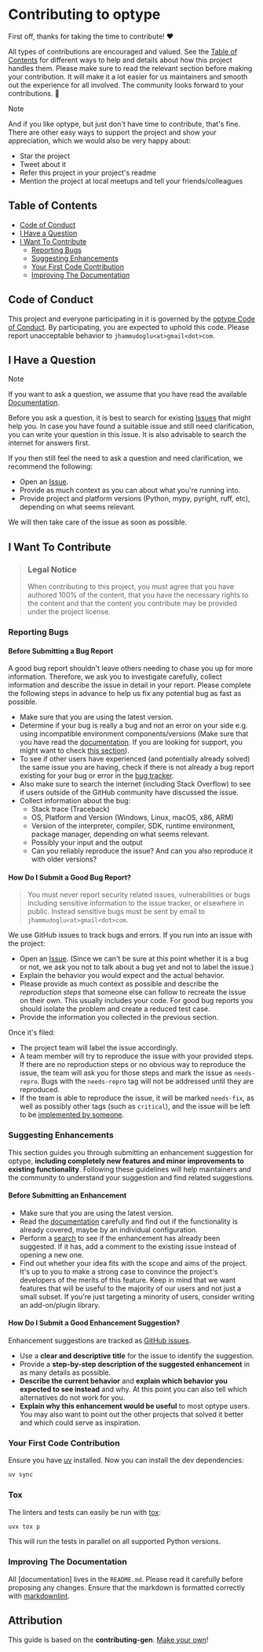 <!-- omit in toc -->
# Contributing to optype

First off, thanks for taking the time to contribute! ❤️

All types of contributions are encouraged and valued.
See the [Table of Contents](#table-of-contents) for different ways to help and
details about how this project handles them.
Please make sure to read the relevant section before making your contribution.
It will make it a lot easier for us maintainers and smooth out the experience
for all involved.
The community looks forward to your contributions. 🎉

> [!NOTE]
> And if you like optype, but just don't have time to contribute, that's fine.
> There are other easy ways to support the project and show your appreciation,
> which we would also be very happy about:
>
> - Star the project
> - Tweet about it
> - Refer this project in your project's readme
> - Mention the project at local meetups and tell your friends/colleagues

<!-- omit in toc -->
## Table of Contents

- [Code of Conduct](#code-of-conduct)
- [I Have a Question](#i-have-a-question)
- [I Want To Contribute](#i-want-to-contribute)
    - [Reporting Bugs](#reporting-bugs)
    - [Suggesting Enhancements](#suggesting-enhancements)
    - [Your First Code Contribution](#your-first-code-contribution)
    - [Improving The Documentation](#improving-the-documentation)

## Code of Conduct

This project and everyone participating in it is governed by the
[optype Code of Conduct][COC].
By participating, you are expected to uphold this code.
Please report unacceptable behavior to `jhammudoglu<at>gmail<dot>com`.

## I Have a Question

> [!NOTE]
> If you want to ask a question, we assume that you have read the
> available [Documentation][DOC].

Before you ask a question, it is best to search for existing [Issues][BUG]
that might help you.
In case you have found a suitable issue and still need clarification,
you can write your question in this issue.
It is also advisable to search the internet for answers first.

If you then still feel the need to ask a question and need clarification, we
recommend the following:

- Open an [Issue][BUG].
- Provide as much context as you can about what you're running into.
- Provide project and platform versions (Python, mypy, pyright, ruff, etc),
depending on what seems relevant.

We will then take care of the issue as soon as possible.

## I Want To Contribute

> ### Legal Notice <!-- omit in toc -->
>
> When contributing to this project,
> you must agree that you have authored 100% of the content,
> that you have the necessary rights to the content and that the content you
> contribute may be provided under the project license.

### Reporting Bugs

<!-- omit in toc -->
#### Before Submitting a Bug Report

A good bug report shouldn't leave others needing to chase you up for more
information.
Therefore, we ask you to investigate carefully, collect information and
describe the issue in detail in your report.
Please complete the following steps in advance to help us fix any potential
bug as fast as possible.

- Make sure that you are using the latest version.
- Determine if your bug is really a bug and not an error on your side e.g.
using incompatible environment components/versions
(Make sure that you have read the [documentation][DOC].
If you are looking for support, you might want to check
[this section](#i-have-a-question)).
- To see if other users have experienced (and potentially already solved)
the same issue you are having, check if there is not already a bug report
existing for your bug or error in the [bug tracker][BUG].
- Also make sure to search the internet (including Stack Overflow) to see if
users outside of the GitHub community have discussed the issue.
- Collect information about the bug:
    - Stack trace (Traceback)
    - OS, Platform and Version (Windows, Linux, macOS, x86, ARM)
    - Version of the interpreter, compiler, SDK, runtime environment,
    package manager, depending on what seems relevant.
    - Possibly your input and the output
    - Can you reliably reproduce the issue?
    And can you also reproduce it with older versions?

<!-- omit in toc -->
#### How Do I Submit a Good Bug Report?

> You must never report security related issues, vulnerabilities or bugs
including sensitive information to the issue tracker, or elsewhere in public.
Instead sensitive bugs must be sent by email to `jhammudoglu<at>gmail<dot>com`.

We use GitHub issues to track bugs and errors.
If you run into an issue with the project:

- Open an [Issue][BUG].
(Since we can't be sure at this point whether it is a bug or not,
we ask you not to talk about a bug yet and not to label the issue.)
- Explain the behavior you would expect and the actual behavior.
- Please provide as much context as possible and describe the
*reproduction steps* that someone else can follow to recreate the issue on
their own.
This usually includes your code.
For good bug reports you should isolate the problem and create a reduced test
case.
- Provide the information you collected in the previous section.

Once it's filed:

- The project team will label the issue accordingly.
- A team member will try to reproduce the issue with your provided steps.
If there are no reproduction steps or no obvious way to reproduce the issue,
the team will ask you for those steps and mark the issue as `needs-repro`.
Bugs with the `needs-repro` tag will not be addressed until they are
reproduced.
- If the team is able to reproduce the issue, it will be marked `needs-fix`,
as well as possibly other tags (such as `critical`), and the issue will be
left to be [implemented by someone](#your-first-code-contribution).

### Suggesting Enhancements

This section guides you through submitting an enhancement suggestion for
optype, **including completely new features and minor improvements to existing
functionality**.
Following these guidelines will help maintainers and the community to
understand your suggestion and find related suggestions.

<!-- omit in toc -->
#### Before Submitting an Enhancement

- Make sure that you are using the latest version.
- Read the [documentation][DOC] carefully and find out if the functionality is
already covered, maybe by an individual configuration.
- Perform a [search][BUG] to see if the enhancement has already been suggested.
If it has, add a comment to the existing issue instead of opening a new one.
- Find out whether your idea fits with the scope and aims of the project.
It's up to you to make a strong case to convince the project's developers of
the merits of this feature. Keep in mind that we want features that will be
useful to the majority of our users and not just a small subset. If you're
just targeting a minority of users, consider writing an add-on/plugin library.

<!-- omit in toc -->
#### How Do I Submit a Good Enhancement Suggestion?

Enhancement suggestions are tracked as [GitHub issues][BUG].

- Use a **clear and descriptive title** for the issue to identify the
suggestion.
- Provide a **step-by-step description of the suggested enhancement** in as
many details as possible.
- **Describe the current behavior** and **explain which behavior you expected
to see instead** and why. At this point you can also tell which alternatives
do not work for you.
- **Explain why this enhancement would be useful** to most optype users.
You may also want to point out the other projects that solved it better and
which could serve as inspiration.

### Your First Code Contribution

Ensure you have [uv](https://github.com/astral-sh/uv) installed.
Now you can install the dev dependencies:

```bash
uv sync
```

### Tox

The linters and tests can easily be run with [tox](https://github.com/tox-dev/tox):

```bash
uvx tox p
```

This will run the tests in parallel on all supported Python versions.

### Improving The Documentation

All [documentation] lives in the `README.md`. Please read it carefully before
proposing any changes. Ensure that the markdown is formatted correctly with
[markdownlint](https://github.com/DavidAnson/markdownlint/tree/main).

<!-- omit in toc -->
## Attribution

This guide is based on the **contributing-gen**.
[Make your own](https://github.com/bttger/contributing-gen)!

[BUG]: https://github.com/jorenham/optype/issues
[COC]: https://github.com/jorenham/optype/blob/master/CODE_OF_CONDUCT.md
[DOC]: https://github.com/jorenham/optype?tab=readme-ov-file#optype
